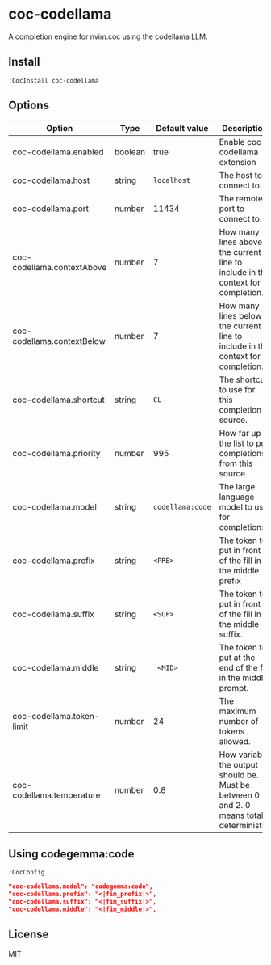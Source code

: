 # coc-codellama

A completion engine for nvim.coc using the codellama LLM.

## Install

`:CocInstall coc-codellama`

## Options

| Option                     | Type    | Default value  | Description                                                                     |
|----------------------------|---------|----------------|---------------------------------------------------------------------------------|
| coc-codellama.enabled      | boolean | true           | Enable coc-codellama extension                                                  |
| coc-codellama.host         | string  | `localhost`      | The host to connect to.                                                         |
| coc-codellama.port         | number  | 11434          | The remote port to connect to.                                                  |
| coc-codellama.contextAbove | number  | 7              | How many lines above the current line to include in the context for completion. |
| coc-codellama.contextBelow | number  | 7              | How many lines below the current line to include in the context for completion. |
| coc-codellama.shortcut     | string  | `CL`             | The shortcut to use for this completion source.                                 |
| coc-codellama.priority     | number  | 995            | How far up in the list to put completions from this source.                     |
| coc-codellama.model        | string  | `codellama:code` | The large language model to use for completions.                                |
| coc-codellama.prefix       | string  | `<PRE>`          | The token to put in front of the fill in the middle prefix                      |
| coc-codellama.suffix       | string  | ` <SUF> `        | The token to put in front of the fill in the middle suffix.                     |
| coc-codellama.middle       | string  | ` <MID>`         | The token to put at the end of the fill in the middle prompt.                   |
| coc-codellama.token-limit  | number  | 24             | The maximum number of tokens allowed.                                           |
| coc-codellama.temperature  | number  | 0.8            | How variable the output should be. Must be between 0 and 2. 0 means totally deterministic. |

## Using codegemma:code

`:CocConfig`

```json
"coc-codellama.model": "codegemma:code",
"coc-codellama.prefix": "<|fim_prefix|>",
"coc-codellama.suffix": "<|fim_suffix|>",
"coc-codellama.middle": "<|fim_middle|>",
```

## License

MIT
